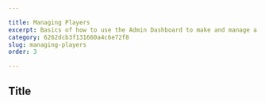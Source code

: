 ```yaml
---

title: Managing Players
excerpt: Basics of how to use the Admin Dashboard to make and manage a players
category: 6262dcb3f131660a4c6e72f8
slug: managing-players
order: 3

---
```


## Title
